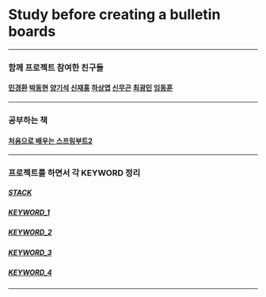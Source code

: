 # Study before creating a bulletin boards
---
### 함께 프로젝트 참여한 친구들
####
#### [민경환](https://github.com/ber01) [박동현](https://github.com/pdh6547) [양기석](https://github.com/yks095) [신재홍](https://github.com/woghd9072) [하상엽](https://github.com/hagome0) [신무곤](https://github.com/mkshin96) [최광민](https://github.com/rhkd4560) [임동훈](https://github.com/dongh9508)
---
### 공부하는 책
####
#### [처음으로 배우는 스프링부트2](http://www.hanbit.co.kr/store/books/look.php?p_code=B4458049183)
---
### 프로젝트를 하면서 각 KEYWORD 정리
####
##### [STACK](https://github.com/etg6550/2019WinterProject/tree/master/Day1)
##### [KEYWORD_1](https://github.com/etg6550/2019WinterProject/tree/master/Day2)  
##### [KEYWORD_2](https://github.com/etg6550/2019WinterProject/tree/master/Day3)
##### [KEYWORD_3](https://github.com/etg6550/2019WinterProject/tree/master/Day4)
##### [KEYWORD_4](https://github.com/etg6550/2019WinterProject/tree/master/Day5)
---
